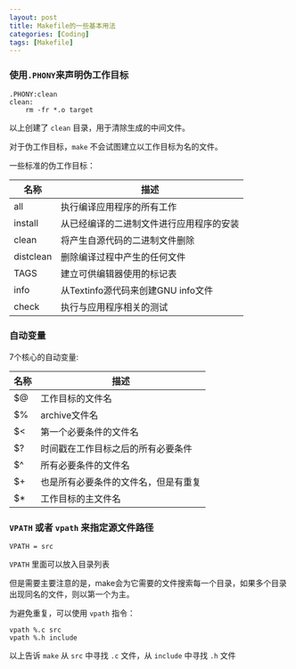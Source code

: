 ```yaml
---
layout: post
title: Makefile的一些基本用法
categories: [Coding]
tags: [Makefile]
---
```


### 使用`.PHONY`来声明伪工作目标

```
.PHONY:clean
clean:
	rm -fr *.o target
```

以上创建了 `clean` 目录，用于清除生成的中间文件。

对于伪工作目标，`make` 不会试图建立以工作目标为名的文件。

一些标准的伪工作目标：

|名称|描述|
|-------|---------------------------------|
|all|执行编译应用程序的所有工作|
|install|从已经编译的二进制文件进行应用程序的安装|
|clean|将产生自源代码的二进制文件删除|
|distclean|删除编译过程中产生的任何文件|
|TAGS|建立可供编辑器使用的标记表|
|info|从Textinfo源代码来创建GNU info文件|
|check|执行与应用程序相关的测试|

### 自动变量

7个核心的自动变量:

|名称|描述|
|---------|-------------------------------|
|$@|工作目标的文件名|
|$%|archive文件名|
|$<|第一个必要条件的文件名|
|$?|时间戳在工作目标之后的所有必要条件|
|$^|所有必要条件的文件名|
|$+|也是所有必要条件的文件名，但是有重复|
|$*|工作目标的主文件名|

### `VPATH` 或者 `vpath` 来指定源文件路径

	VPATH = src

`VPATH` 里面可以放入目录列表

但是需要主要注意的是，make会为它需要的文件搜索每一个目录，如果多个目录出现同名的文件，则以第一个为主。

为避免重复，可以使用 `vpath` 指令：

```
vpath %.c src
vpath %.h include
```

以上告诉 `make` 从 `src` 中寻找 `.c` 文件，从 `include` 中寻找 `.h` 文件